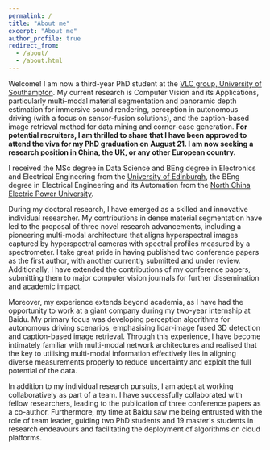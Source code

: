 ```yaml
---
permalink: /
title: "About me"
excerpt: "About me"
author_profile: true
redirect_from: 
  - /about/
  - /about.html
---
```



Welcome! I am now a third-year PhD student at the [VLC group, University of Southampton](https://www.vlc.ecs.soton.ac.uk/). My current research is Computer Vision and its Applications, particularly multi-modal material segmentation and panoramic depth estimation for immersive sound rendering, perception in autonomous driving (with a focus on sensor-fusion solutions), and the caption-based image retrieval method for data mining and corner-case generation. **For potential recruiters, I am thrilled to share that I have been approved to attend the viva for my PhD graduation on August 21. I am now seeking a research position in China, the UK, or any other European country.**

I received the MSc degree in Data Science and BEng degree in Electronics and Electrical Engineering from the [University of Edinburgh](https://www.ed.ac.uk), the BEng degree in Electrical Engineering and its Automation from the [North China Electric Power University](https://www.ncepu.edu.cn/).

During my doctoral research, I have emerged as a skilled and innovative individual researcher. My contributions in dense material segmentation have led to the proposal of three novel research advancements, including a pioneering multi-modal architecture that aligns hyperspectral images captured by hyperspectral cameras with spectral profiles measured by a spectrometer. I take great pride in having published two conference papers as the first author, with another currently submitted and under review. Additionally, I have extended the contributions of my conference papers, submitting them to major computer vision journals for further dissemination and academic impact.

Moreover, my experience extends beyond academia, as I have had the opportunity to work at a giant company during my two-year internship at Baidu. My primary focus was developing perception algorithms for autonomous driving scenarios, emphasising lidar-image fused 3D detection and caption-based image retrieval. Through this experience, I have become intimately familiar with multi-modal network architectures and realised that the key to utilising multi-modal information effectively lies in aligning diverse measurements properly to reduce uncertainty and exploit the full potential of the data.

In addition to my individual research pursuits, I am adept at working collaboratively as part of a team. I have successfully collaborated with fellow researchers, leading to the publication of three conference papers as a co-author. Furthermore, my time at Baidu saw me being entrusted with the role of team leader, guiding two PhD students and 19 master's students in research endeavours and facilitating the deployment of algorithms on cloud platforms.
